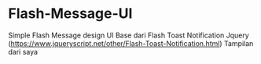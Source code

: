 # Flash-Message-UI
Simple Flash Message design UI
Base dari Flash Toast Notification Jquery (https://www.jqueryscript.net/other/Flash-Toast-Notification.html)
Tampilan dari saya
